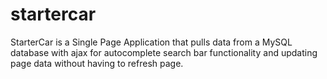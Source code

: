 # startercar
StarterCar is a Single Page Application that pulls data from a MySQL database with ajax for autocomplete search bar
functionality and updating page data without having to refresh page.


